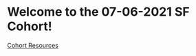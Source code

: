 # Welcome to the 07-06-2021 SF Cohort!

[Cohort Resources](https://docs.google.com/spreadsheets/d/1mHboOfVuC_Kr6PNbeoaajlkssyz5r-QYIbCNKpDxhV0/edit?usp=sharing)